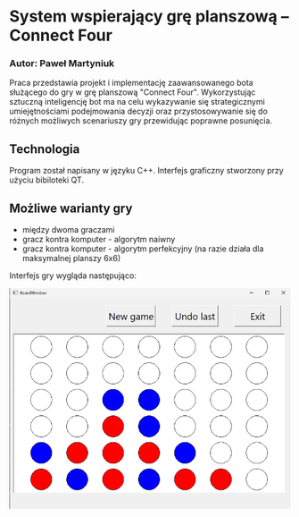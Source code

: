 # System wspierający grę planszową – Connect Four
### Autor: Paweł Martyniuk
Praca przedstawia projekt i implementację zaawansowanego bota służącego do gry w grę planszową "Connect Four". Wykorzystując sztuczną inteligencję bot ma na celu wykazywanie się strategicznymi umiejętnościami podejmowania decyzji oraz przystosowywanie się do różnych możliwych scenariuszy gry przewidując poprawne posunięcia.
## Technologia
Program został napisany w języku C++. Interfejs graficzny stworzony przy użyciu bibiloteki QT.
## Możliwe warianty gry
* między dwoma graczami
* gracz kontra komputer - algorytm naiwny
* gracz kontra komputer - algorytm perfekcyjny (na razie działa dla maksymalnej planszy 6x6)

Interfejs gry wygląda następująco:

![okno_gry](./docs/pictures/boardWindow.png)
